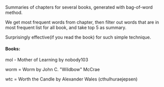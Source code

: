 Summaries of chapters for several books, generated with bag-of-word method.

We get most frequent words from chapter, then filter out words that are in most frequent list for all book, and take top 5 as summary.

Surprisingly effective(if you read the book) for such simple technique.

#### Books:

mol - Mother of Learning by nobody103

worm = Worm by John C. "Wildbow" McCrae

wtc =  Worth the Candle by Alexander Wales (cthulhuraejepsen)